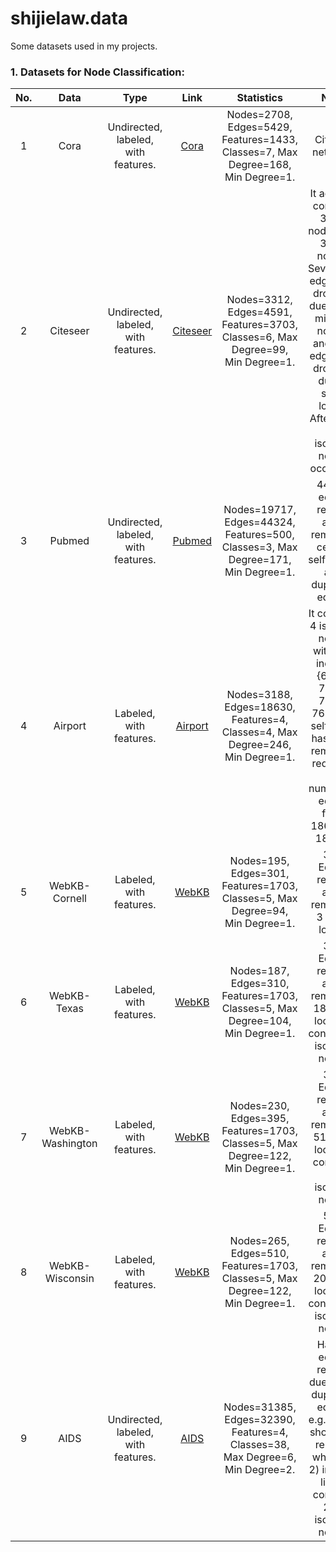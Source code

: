 # shijielaw.data
Some datasets used in my projects.



### 1. Datasets for Node Classification:
| No.  |       Data       |                 Type                 |                             Link                             |                          Statistics                          |                             Note                             |
| :--: | :--------------: | :----------------------------------: | :----------------------------------------------------------: | :----------------------------------------------------------: | :----------------------------------------------------------: |
|  1   |       Cora       | Undirected,  labeled, with features. |           [Cora](https://linqs.org/datasets/#cora)           | Nodes=2708, Edges=5429, Features=1433, Classes=7, Max Degree=168, Min Degree=1. |                      Citation network.                       |
|  2   |     Citeseer     | Undirected,  labeled, with features. | [Citeseer](https://linqs.org/datasets/#citeseer-doc-classification) | Nodes=3312, Edges=4591, Features=3703, Classes=6, Max Degree=99, Min Degree=1. | It actually contains 3312 nodes, not 3327 nodes. Seventeen edges are dropped due to the missing nodes, and 124 edges are dropped due to self-loops. After that, 48 isolated nodes occurred. |
|  3   |      Pubmed      | Undirected,  labeled, with features. | [Pubmed](https://github.com/HazyResearch/hgcn/tree/master/data/pubmed) | Nodes=19717, Edges=44324, Features=500, Classes=3, Max Degree=171, Min Degree=1. | 44324 edges remain after removing certain self-loops and duplicate edges. |
|  4   |     Airport      |       Labeled, with features.        | [Airport](https://github.com/HazyResearch/hgcn/tree/master/data/airport) | Nodes=3188, Edges=18630, Features=4, Classes=4, Max Degree=246, Min Degree=1. | It contains 4 isolated nodes with raw indices {6136, 7217, 7309, 7642}. A self-loop has been removed, reducing the number of edges from 18631 to 18630. |
|  5   |  WebKB-Cornell   |       Labeled, with features.        |          [WebKB](https://linqs.org/datasets/#webkb)          | Nodes=195, Edges=301, Features=1703, Classes=5, Max Degree=94, Min Degree=1. |        301 Edges remain after removing 3 self-loops.         |
|  6   |   WebKB-Texas    |       Labeled, with features.        |          [WebKB](https://linqs.org/datasets/#webkb)          | Nodes=187, Edges=310, Features=1703, Classes=5, Max Degree=104, Min Degree=1. | 310 Edges remain after removing 18 self-loops. It contains 2 isolated nodes |
|  7   | WebKB-Washington |       Labeled, with features.        |          [WebKB](https://linqs.org/datasets/#webkb)          | Nodes=230, Edges=395, Features=1703, Classes=5, Max Degree=122, Min Degree=1. | 395 Edges remain after removing 51 self-loops. It contains 13 isolated nodes |
|  8   | WebKB-Wisconsin  |       Labeled, with features.        |          [WebKB](https://linqs.org/datasets/#webkb)          | Nodes=265, Edges=510, Features=1703, Classes=5, Max Degree=122, Min Degree=1. | 510 Edges remain after removing 20 self-loops. It contains 3 isolated nodes |
|  9   |       AIDS       | Undirected, labeled, with features.  |        [AIDS](https://networkrepository.com/AIDS.php)        | Nodes=31385, Edges=32390, Features=4, Classes=38, Max Degree=6, Min Degree=2. | Half of edges remain due to the duplicate edges, e.g., (2, 1) should be remove when (1, 2)  in edge list. It contains 210 isolated nodes |


